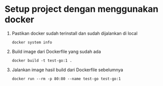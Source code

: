 # Setup project dengan menggunakan docker

1.  Pastikan docker sudah terinstall dan sudah dijalankan di local

        docker system info

2.  Build image dari Dockerfile yang sudah ada

        docker build -t test-go:1 .

3.  Jalankan image hasil build dari Dockerfile sebelumnya

        docker run --rm -p 80:80 --name test-go test-go:1
